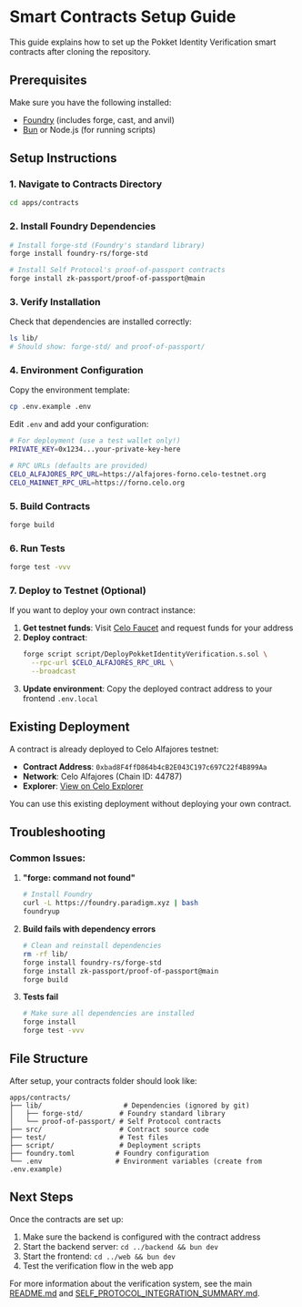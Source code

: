 # Smart Contracts Setup Guide

This guide explains how to set up the Pokket Identity Verification smart contracts after cloning the repository.

## Prerequisites

Make sure you have the following installed:

- [Foundry](https://book.getfoundry.sh/getting-started/installation) (includes forge, cast, and anvil)
- [Bun](https://bun.sh/) or Node.js (for running scripts)

## Setup Instructions

### 1. Navigate to Contracts Directory

```bash
cd apps/contracts
```

### 2. Install Foundry Dependencies

```bash
# Install forge-std (Foundry's standard library)
forge install foundry-rs/forge-std

# Install Self Protocol's proof-of-passport contracts
forge install zk-passport/proof-of-passport@main
```

### 3. Verify Installation

Check that dependencies are installed correctly:

```bash
ls lib/
# Should show: forge-std/ and proof-of-passport/
```

### 4. Environment Configuration

Copy the environment template:

```bash
cp .env.example .env
```

Edit `.env` and add your configuration:

```bash
# For deployment (use a test wallet only!)
PRIVATE_KEY=0x1234...your-private-key-here

# RPC URLs (defaults are provided)
CELO_ALFAJORES_RPC_URL=https://alfajores-forno.celo-testnet.org
CELO_MAINNET_RPC_URL=https://forno.celo.org
```

### 5. Build Contracts

```bash
forge build
```

### 6. Run Tests

```bash
forge test -vvv
```

### 7. Deploy to Testnet (Optional)

If you want to deploy your own contract instance:

1. **Get testnet funds**: Visit [Celo Faucet](https://faucet.celo.org/alfajores) and request funds for your address
2. **Deploy contract**:
   ```bash
   forge script script/DeployPokketIdentityVerification.s.sol \
     --rpc-url $CELO_ALFAJORES_RPC_URL \
     --broadcast
   ```
3. **Update environment**: Copy the deployed contract address to your frontend `.env.local`

## Existing Deployment

A contract is already deployed to Celo Alfajores testnet:

- **Contract Address**: `0xbad8F4ffD864b4cB2E043C197c697C22f4B899Aa`
- **Network**: Celo Alfajores (Chain ID: 44787)
- **Explorer**: [View on Celo Explorer](https://explorer.celo.org/alfajores/address/0xbad8F4ffD864b4cB2E043C197c697C22f4B899Aa)

You can use this existing deployment without deploying your own contract.

## Troubleshooting

### Common Issues:

1. **"forge: command not found"**

   ```bash
   # Install Foundry
   curl -L https://foundry.paradigm.xyz | bash
   foundryup
   ```

2. **Build fails with dependency errors**

   ```bash
   # Clean and reinstall dependencies
   rm -rf lib/
   forge install foundry-rs/forge-std
   forge install zk-passport/proof-of-passport@main
   forge build
   ```

3. **Tests fail**
   ```bash
   # Make sure all dependencies are installed
   forge install
   forge test -vvv
   ```

## File Structure

After setup, your contracts folder should look like:

```
apps/contracts/
├── lib/                    # Dependencies (ignored by git)
│   ├── forge-std/         # Foundry standard library
│   └── proof-of-passport/ # Self Protocol contracts
├── src/                   # Contract source code
├── test/                  # Test files
├── script/                # Deployment scripts
├── foundry.toml          # Foundry configuration
└── .env                  # Environment variables (create from .env.example)
```

## Next Steps

Once the contracts are set up:

1. Make sure the backend is configured with the contract address
2. Start the backend server: `cd ../backend && bun dev`
3. Start the frontend: `cd ../web && bun dev`
4. Test the verification flow in the web app

For more information about the verification system, see the main [README.md](../../README.md) and [SELF_PROTOCOL_INTEGRATION_SUMMARY.md](../../SELF_PROTOCOL_INTEGRATION_SUMMARY.md).
